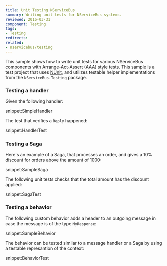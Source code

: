 ```yaml
---
title: Unit Testing NServiceBus
summary: Writing unit tests for NServiceBus systems.
reviewed: 2016-03-31
component: Testing
tags:
- Testing
redirects:
related:
- nservicebus/testing
---
```


This sample shows how to write unit tests for various NServiceBus components with Arrange-Act-Assert (AAA) style tests. This sample is a test project that uses [NUnit](http://www.nunit.org/), and utilizes testable helper implementations from the `NServiceBus.Testing` package.


### Testing a handler

Given the following handler:

snippet:SimpleHandler

The test that verifies a `Reply` happened:

snippet:HandlerTest


### Testing a Saga

Here's an example of a Saga, that processes an order, and gives a 10% discount for orders above the amount of 1000:

snippet:SampleSaga

The following unit tests checks that the total amount has the discount applied:

snippet:SagaTest


### Testing a behavior

The following custom behavior adds a header to an outgoing message in case the message is of the type `MyResponse`:

snippet:SampleBehavior

The behavior can be tested similar to a message handler or a Saga by using a testable represantion of the context:

snippet:BehaviorTest